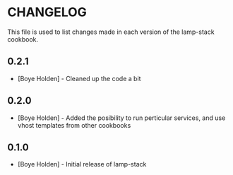 CHANGELOG
=========

This file is used to list changes made in each version of the lamp-stack cookbook.

0.2.1
-----
- [Boye Holden] - Cleaned up the code a bit

0.2.0
-----
- [Boye Holden] - Added the posibility to run perticular services, and use vhost templates from other cookbooks

0.1.0
-----
- [Boye Holden] - Initial release of lamp-stack